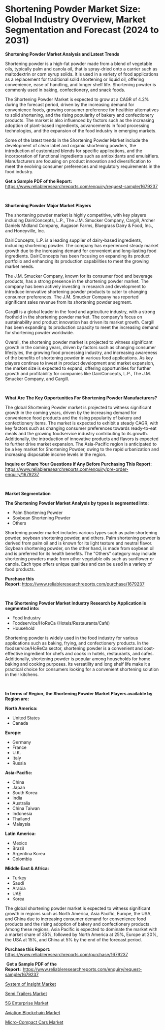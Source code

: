 <p><h1>Shortening Powder Market Size: Global Industry Overview, Market Segmentation and Forecast (2024 to 2031)</h1></p><p><strong>Shortening Powder Market Analysis and Latest Trends</strong></p>
<p><p>Shortening powder is a high-fat powder made from a blend of vegetable oils, typically palm and canola oil, that is spray-dried onto a carrier such as maltodextrin or corn syrup solids. It is used in a variety of food applications as a replacement for traditional solid shortening or liquid oil, offering convenience, ease of handling, and longer shelf life. Shortening powder is commonly used in baking, confectionery, and snack foods.</p><p>The Shortening Powder Market is expected to grow at a CAGR of 4.2% during the forecast period, driven by the increasing demand for convenience foods, growing consumer preference for healthier alternatives to solid shortening, and the rising popularity of bakery and confectionery products. The market is also influenced by factors such as the increasing adoption of plant-based ingredients, advancements in food processing technologies, and the expansion of the food industry in emerging markets.</p><p>Some of the latest trends in the Shortening Powder Market include the development of clean label and organic shortening powders, the introduction of customized blends for specific applications, and the incorporation of functional ingredients such as antioxidants and emulsifiers. Manufacturers are focusing on product innovation and diversification to meet the evolving consumer preferences and regulatory requirements in the food industry.</p></p>
<p><strong>Get a Sample PDF of the Report:&nbsp;</strong> <a href="https://www.reliableresearchreports.com/enquiry/request-sample/1679237">https://www.reliableresearchreports.com/enquiry/request-sample/1679237</a></p>
<p>&nbsp;</p>
<p><strong>Shortening Powder Major Market Players</strong></p>
<p><p>The shortening powder market is highly competitive, with key players including DairiConcepts, L.P., The J.M. Smucker Company, Cargill, Archer Daniels Midland Company, Augason Farms, Bluegrass Dairy & Food, Inc., and Honeyville, Inc. </p><p>DairiConcepts, L.P. is a leading supplier of dairy-based ingredients, including shortening powder. The company has experienced steady market growth due to the increasing demand for convenient and long-lasting food ingredients. DairiConcepts has been focusing on expanding its product portfolio and enhancing its production capabilities to meet the growing market needs.</p><p>The J.M. Smucker Company, known for its consumer food and beverage products, has a strong presence in the shortening powder market. The company has been actively investing in research and development to introduce innovative shortening powder products to cater to changing consumer preferences. The J.M. Smucker Company has reported significant sales revenue from its shortening powder segment.</p><p>Cargill is a global leader in the food and agriculture industry, with a strong foothold in the shortening powder market. The company's focus on sustainability and product innovation has driven its market growth. Cargill has been expanding its production capacity to meet the increasing demand for shortening powder worldwide.</p><p>Overall, the shortening powder market is projected to witness significant growth in the coming years, driven by factors such as changing consumer lifestyles, the growing food processing industry, and increasing awareness of the benefits of shortening powder in various food applications. As key players continue to invest in product development and market expansion, the market size is expected to expand, offering opportunities for further growth and profitability for companies like DairiConcepts, L.P., The J.M. Smucker Company, and Cargill.</p></p>
<p>&nbsp;</p>
<p><strong>What Are The Key Opportunities For Shortening Powder Manufacturers?</strong></p>
<p><p>The global Shortening Powder market is projected to witness significant growth in the coming years, driven by the increasing demand for convenience food products and the rising popularity of bakery and confectionery items. The market is expected to exhibit a steady CAGR, with key factors such as changing consumer preferences towards ready-to-eat meals and the growing foodservice industry contributing to its growth. Additionally, the introduction of innovative products and flavors is expected to further drive market expansion. The Asia-Pacific region is anticipated to be a key market for Shortening Powder, owing to the rapid urbanization and increasing disposable income levels in the region.</p></p>
<p><strong>Inquire or Share Your Questions If Any Before Purchasing This Report:</strong> <a href="https://www.reliableresearchreports.com/enquiry/pre-order-enquiry/1679237">https://www.reliableresearchreports.com/enquiry/pre-order-enquiry/1679237</a></p>
<p>&nbsp;</p>
<p><strong>Market Segmentation</strong></p>
<p><strong>The Shortening Powder Market Analysis by types is segmented into:</strong></p>
<p><ul><li>Palm Shortening Powder</li><li>Soybean Shortening Powder</li><li>Others</li></ul></p>
<p><p>Shortening powder market includes various types such as palm shortening powder, soybean shortening powder, and others. Palm shortening powder is derived from palm oil and is known for its light texture and neutral flavor. Soybean shortening powder, on the other hand, is made from soybean oil and is preferred for its health benefits. The "Others" category may include shortening powders made from other vegetable oils such as sunflower or canola. Each type offers unique qualities and can be used in a variety of food products.</p></p>
<p><strong>Purchase this Report:&nbsp;</strong><a href="https://www.reliableresearchreports.com/purchase/1679237">https://www.reliableresearchreports.com/purchase/1679237</a></p>
<p>&nbsp;</p>
<p><strong>The Shortening Powder Market Industry Research by Application is segmented into:</strong></p>
<p><ul><li>Food Industry</li><li>Foodservice/HoReCa (Hotels/Restaurants/Café)</li><li>Household</li></ul></p>
<p><p>Shortening powder is widely used in the food industry for various applications such as baking, frying, and confectionery products. In the foodservice/HoReCa sector, shortening powder is a convenient and cost-effective ingredient for chefs and cooks in hotels, restaurants, and cafes. Additionally, shortening powder is popular among households for home baking and cooking purposes. Its versatility and long shelf life make it a practical choice for consumers looking for a convenient shortening solution in their kitchens.</p></p>
<p>&nbsp;</p>
<p><strong>In terms of Region, the Shortening Powder Market Players available by Region are:</strong></p>
<p>
    <p> <strong> North America: </strong>
        <ul>
            <li>United States</li>
            <li>Canada</li>
        </ul>
        </p> 
    <p> <strong> Europe: </strong>
        <ul>
            <li>Germany</li>
            <li>France</li>
            <li>U.K.</li>
            <li>Italy</li>
            <li>Russia</li>
        </ul>
        </p> 
    <p> <strong> Asia-Pacific: </strong>
        <ul>
            <li>China</li>
            <li>Japan</li>
            <li>South Korea</li>
            <li>India</li>
            <li>Australia</li>
            <li>China Taiwan</li>
            <li>Indonesia</li>
            <li>Thailand</li>
            <li>Malaysia</li>
        </ul>
        </p> 
    <p> <strong> Latin America: </strong>
        <ul>
            <li>Mexico</li>
            <li>Brazil</li>
            <li>Argentina Korea</li>
            <li>Colombia</li>
        </ul>
        </p> 
    <p> <strong> Middle East & Africa: </strong>
        <ul>
            <li>Turkey</li>
            <li>Saudi</li>
            <li>Arabia</li>
            <li>UAE</li>
            <li>Korea</li>
        </ul>
    </p>
    </p>
<p><p>The global shortening powder market is expected to witness significant growth in regions such as North America, Asia Pacific, Europe, the USA, and China due to increasing consumer demand for convenience food products and the rising adoption of bakery and confectionery products. Among these regions, Asia Pacific is expected to dominate the market with a market share of 35%, followed by North America at 25%, Europe at 20%, the USA at 15%, and China at 5% by the end of the forecast period.</p></p>
<p><strong>Purchase this Report: </strong><a href="https://www.reliableresearchreports.com/purchase/1679237">https://www.reliableresearchreports.com/purchase/1679237</a></p>
<p>&nbsp;<strong>Get a Sample PDF of the Report:&nbsp;&nbsp;</strong><a href="https://www.reliableresearchreports.com/enquiry/request-sample/1679237">https://www.reliableresearchreports.com/enquiry/request-sample/1679237</a></p>
<p><strong></strong></p>
<p><p><a href="https://medium.com/@tammyfreeman2022/system-of-insight-market-trends-forecast-and-competitive-analysis-to-2031-4ae8dddce2bc">System of Insight Market</a></p><p><a href="https://github.com/mbisetmhermsr/Market-Research-Report-List-1/blob/main/semi-trailers-market.md">Semi Trailers Market</a></p><p><a href="https://medium.com/@crystalpierce09/5g-enterprise-nbsp-market-focuses-on-market-share-size-and-projected-forecast-till-2031-3e13d9dbcff9">5G Enterprise Market</a></p><p><a href="https://medium.com/@crystalpierce09/aviation-blockchain-market-size-and-market-trends-complete-industry-overview-2024-to-2031-3fa9e78eb8fa">Aviation Blockchain Market</a></p><p><a href="https://github.com/santosh758595/Market-Research-Report-List-3/blob/main/micro-compact-cars-market.md">Micro-Compact Cars Market</a></p></p>